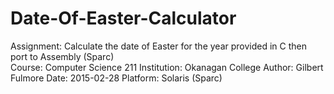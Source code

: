 # Date-Of-Easter-Calculator

Assignment:  Calculate the date of Easter for the year provided in C then port to Assembly (Sparc)  
Course:      Computer Science 211
Institution: Okanagan College
Author:      Gilbert Fulmore
Date:        2015-02-28
Platform:    Solaris (Sparc)
